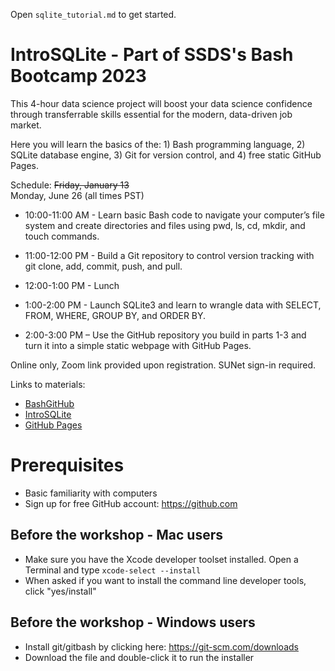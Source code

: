 Open `sqlite_tutorial.md` to get started.

# IntroSQLite - Part of SSDS's Bash Bootcamp 2023

This 4-hour data science project will boost your data science confidence through transferrable skills essential for the modern, data-driven job market.

Here you will learn the basics of the: 1) Bash programming language, 2) SQLite database engine, 3) Git for version control, and 4) free static GitHub Pages.

Schedule:
~~Friday, January 13~~  
Monday, June 26 (all times PST)
* 10:00-11:00 AM - Learn basic Bash code to navigate your computer’s file system and create directories and files using pwd, ls, cd, mkdir, and touch commands.
* 11:00-12:00 PM - Build a Git repository to control version tracking with git clone, add, commit, push, and pull.

* 12:00-1:00 PM - Lunch

* 1:00-2:00 PM - Launch SQLite3 and learn to wrangle data with SELECT, FROM, WHERE, GROUP BY, and ORDER BY.
* 2:00-3:00 PM – Use the GitHub repository you build in parts 1-3 and turn it into a simple static webpage with GitHub Pages.

Online only, Zoom link provided upon registration. SUNet sign-in required.

Links to materials:
* [BashGitHub](https://github.com/EastBayEv/BashGitHub)
* [IntroSQLite ](https://github.com/EastBayEv/IntroSQLite)
* [GitHub Pages](https://github.com/EastBayEv/GitHubPages)

# Prerequisites
* Basic familiarity with computers
* Sign up for free GitHub account: https://github.com

## Before the workshop - Mac users

* Make sure you have the Xcode developer toolset installed. Open a Terminal and type
    `xcode-select --install`
* When asked if you want to install the command line developer tools, click "yes/install"

## Before the workshop - Windows users

* Install git/gitbash by clicking here: https://git-scm.com/downloads
* Download the file and double-click it to run the installer
